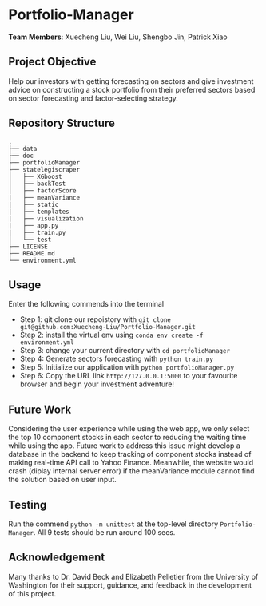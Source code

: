 # Portfolio-Manager
**Team Members**: Xuecheng Liu, Wei Liu, Shengbo Jin, Patrick Xiao

## Project Objective
Help our investors with getting forecasting on sectors and give investment advice on constructing a stock portfolio from their preferred sectors based on sector forecasting and factor-selecting strategy.

## Repository Structure
 ```
.
├── data
├── doc
├── portfolioManager
├── statelegiscraper
│   ├── XGboost
│   ├── backTest
│   ├── factorScore
|   ├── meanVariance
|   ├── static
|   ├── templates
|   ├── visualization
|   ├── app.py
|   ├── train.py
│   └── test
├── LICENSE
├── README.md
└── environment.yml
 ```

## Usage
Enter the following commends into the terminal <br>
- Step 1: git clone our repoistory with `git clone git@github.com:Xuecheng-Liu/Portfolio-Manager.git`<br>
- Step 2: install the virtual env using `conda env create -f environment.yml` <br>
- Step 3: change your current directory with `cd portfolioManager` <br>
- Step 4: Generate sectors forecasting with `python train.py` <br>
- Step 5: Initialize our application with `python portfolioManager.py` <br>
- Step 6: Copy the URL link `http://127.0.0.1:5000` to your favourite browser and begin your investment adventure!

## Future Work
Considering the user experience while using the web app, we only select the top 10 component stocks in each sector to reducing the waiting time while using the app. Future work to address this issue might develop a database in the backend to keep tracking of component stocks instead of making real-time API call to Yahoo Finance.
Meanwhile, the website would crash (diplay internal server error) if the meanVariance module cannot find the solution based on user input.

## Testing
Run the commend `python -m unittest` at the top-level directory `Portfolio-Manager`.
All 9 tests should be run around 100 secs.

## Acknowledgement
Many thanks to Dr. David Beck and Elizabeth Pelletier from the University of Washington for their support, guidance, and feedback in the development of this project.
